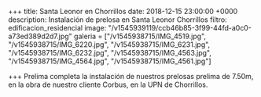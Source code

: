 +++
title: Santa Leonor en Chorrillos
date: 2018-12-15 23:00:00 +0000
description: Instalación de prelosa en Santa Leonor Chorrillos
filtro: edificacion_residencial
image: "/v1545939119/ccb46b85-3f99-44fd-a0c0-a73ed389d2d7.jpg"
galeria = ["/v1545938715/IMG_4519.jpg", "/v1545938715/IMG_6220.jpg", "/v1545938715/IMG_6231.jpg", "/v1545938715/IMG_6232.jpg", "/v1545938715/IMG_4563.jpg", "/v1545938715/IMG_4564.jpg", "/v1545938715/IMG_4561.jpg"]

+++
Prelima completa la instalación de nuestros prelosas prelima de 7.50m, en la obra de nuestro cliente Corbus, en la UPN de Chorrillos.
